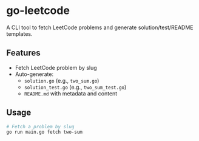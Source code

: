 # go-leetcode

A CLI tool to fetch LeetCode problems and generate solution/test/README templates.

## Features

- Fetch LeetCode problem by slug
- Auto-generate:
    - `solution.go` (e.g., `two_sum.go`)
    - `solution_test.go` (e.g., `two_sum_test.go`)
    - `README.md` with metadata and content

## Usage

```bash
# Fetch a problem by slug
go run main.go fetch two-sum
```

